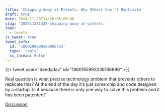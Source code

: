 ```yaml
---
title: 'Chipping Away at Patents: Why Others Can''t Replicate'
draft: true
date: 2024-11-23T14:28:05+00:00
slug: '202411231428-chipping-away-at-patents'
tags:
  - tweets
is_tweet: true
tweet_info:
  id: '1860208680266006753'
  type: 'reply'
  is_thread: False
---
```




{{< tweet user="deedydas" id="1860165993236168896" >}}

Real question is what precise technology problem that prevents others to replicate this? At the end of the day it’s just some chip and code designed by a startup. Is it because there is only one way to solve this problem and it has been patented?

[Discussion](https://x.com/sytelus/status/1860208680266006753)
